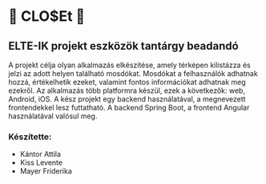 # :toilet: CLO$Et :toilet:

## ELTE-IK projekt eszközök tantárgy beadandó

A projekt célja olyan alkalmazás elkészítése, amely térképen kilistázza és jelzi az adott helyen található mosdókat.
Mosdókat a felhasználók adhatnak hozzá, értékelhetik ezeket, valamint fontos információkat adhatnak meg ezekről.
Az alkalmazás több platformra készül, ezek a következők: web, Android, iOS. 
A kész projekt egy backend használatával, a megnevezett frontendekkel lesz futtatható.
A backend Spring Boot, a frontend Angular használatával valósul meg.

### Készítette:
* Kántor Attila
* Kiss Levente
* Mayer Friderika
